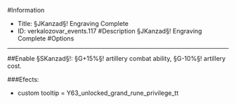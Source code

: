 #Information
 - Title: §JKanzad§! Engraving Complete
 - ID: verkalozovar_events.117
#Description
§JKanzad§! Engraving Complete
#Options

___
##Enable §SKanzad§!: §G+15%§! artillery combat ability, §G-10%§! artillery cost.

###Efects:<ul><li>custom tooltip = Y63_unlocked_grand_rune_privilege_tt</li></ul>
